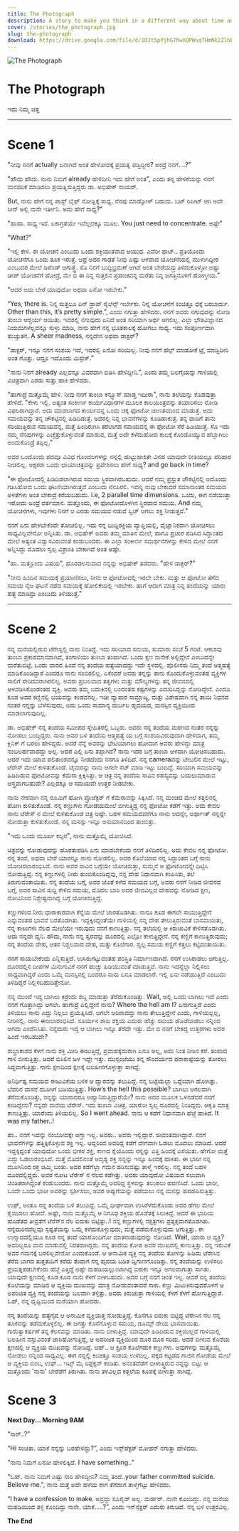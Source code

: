 ```yaml
---
title: The Photograph
description: A story to make you think in a different way about time and space.
cover: /stories/the_photograph.jpg
slug: the-photograph
download: https://drive.google.com/file/d/1OJt5pPjhG7hwXQPWsqTHmNk2ZlbEj-sP/view?usp=drive_link
---
```


![The Photograph](/stories/the_photograph.jpg)

# The Photograph

ಇದು ನಿಮ್ಮ ಚಿತ್ತ

---

# Scene 1

"ನೀವು ನನಗೆ actually ಏನಾಗಿದೆ ಅಂತ ಹೇಳೋದಕ್ಕೆ ಪ್ರಯತ್ನ ಪಡ್ತಿದ್ದೀರ? ಅಂದ್ರೆ ನನಗೆ....?”

"ಹೌದು ಹೌದು. ನಾನು ನಿಮಗೆ already ಹೇಳಿದೀನಿ ಇದು ಹೇಗೆ ಅಂತ", ಎಂದು ತನ್ನ ಹೇಳಿಕೆಯನ್ನು ನನಗೆ ಮನವರಿಕೆ ಮಾಡಿಸಲು ಪ್ರಯತ್ನಿಸುತ್ತಿದ್ದರು ಡಾ. ಅಭಿಷೇಕ್ ನಾಯರ್.

But, ನಾನು ಹೇಗೆ ನನ್ನ ಪಾಸ್ಟ್ ಲೈಫ್ ನೋಡ್ಲಿಕ್ಕೆ ಸಾಧ್ಯ. ನೆನಪು ಮಾಡ್ಕೋಳ್ ಬಹುದು. ಬಟ್ ರಿಪೀಟ್ ಆಗಿ ಅದೇ ಸೀನ್ ಅಲ್ಲಿ ನಾನೇ ಇರ್ತೀನಿ. ಅದು ಹೇಗೆ ಸಾಧ್ಯ?"

"ಹಾಹಾ. ಸಾಧ್ಯ ಇದೆ. ಏಕಾಗ್ರತೆಯೇ ಇವೆಲ್ಲದಕ್ಕೂ ಮೂಲ. You just need to concentrate. ಅಷ್ಟೇ"

“What?”

"ಇಲ್ಲಿ ಕೇಳಿ. ಈ ಯೋಚನೆ ಎಂಬುದು ಒಂದು ಶಕ್ತಿಯುತವಾದ ಆಯುಧ. ಎವೆರೀ ಥಾಟ್.. ಪ್ರತಿಯೊಂದು ಯೋಚನೆಗೂ ಒಂದು ತೂಕ ಇರುತ್ತೆ. ಆದ್ರೆ ಅದರ ಗಾಢತೆ ನೀವು ಎಷ್ಟು ಆಳವಾದ ಯೋಚನೆಯಲ್ಲಿ ಮುಳುಗಿದ್ದೀರ ಎಂಬುದರ ಮೇಲೆ ಡಿಪೆಂಡ್ ಆಗುತ್ತ್ತೆ. ಸೊ ನಿನಗೆ ಬುದ್ದಿಭ್ರಮಣೆ ಆಗಿದೆ ಅಂತ ಬೇರೆಯವ್ರು ತಿಳಿದುಕೊಳ್ಳೋ ಅಷ್ಟು ಡೀಪ್ ಯೋಚನೆಗೆ ಹೋದ್ರೆ, ಮೇ ಬಿ ಈ ನಿನ್ನ ಸುತ್ತಲಿನ ಪ್ರಪಂಚವನ್ನ ಮರೆತು ನಿನ್ನ ಜಗತ್ತಿನೊಳಗೆ ಹೋಗ್ತೀಯ.”

“ಆದರೆ ಅದು ಬೇರೆ ಯಾವುದೋ ಅಥವಾ ಏನೋ ಇರಬೇಕು."

“Yes, there is. ನಿನ್ನ ಸುತ್ತಲೂ ಪಿನ್ ಡ್ರಾಪ್ ಸೈಲೆನ್ಸ್ ಇರ್ಬೇಕು. ನಿನ್ನ ಯೋಚನೆಗೆ ಕಿಂಚಿತ್ತೂ ಧಕ್ಕೆ ಬರಬಾರ್ದು. Other than this, it’s pretty simple.”, ಎಂದು ನಗುತ್ತಾ ಹೇಳಿದರು.
ನನಗೆ ಅವರು ನಗುವುದನ್ನು ನೋಡಿ ತುಂಬಾ ಆಶ್ಚರ್ಯ ಆಯಿತು. ಇದರಲ್ಲಿ ನಗುವುದು ಏನಿದೆ ಅಂತ ಸರಿಯಾಗಿ ಅರ್ಥ ಆಗಲಿಲ್ಲ. ಎಲ್ಲಾ ಭೌತವಿಜ್ಞಾನದ ನಿಯಮಗಳೆಲ್ಲವನ್ನೂ ಸುಳ್ಳು ಮಾಡಿ, ನಾನು ಹೇಗೆ ನನ್ನ ಭೂತಕಾಲಕ್ಕೆ ಹೋಗಲು ಸಾಧ್ಯ. ಇದು ಸಂಪೂರ್ಣವಾಗಿ ಹುಚ್ಚುತನ. A sheer madness, ನನ್ನದೇನ ಅಥವಾ ಡಾಕ್ಟರ್?

“ಡಾಕ್ಟರ್, ಇನ್ನೂ ನನಗೆ ಸಂಶಯ ಇದೆ, ಇದರಲ್ಲಿ ಏನೋ ಸರಿಯಿಲ್ಲ. ನೀವು ನನಗೆ ಹೆಲ್ಪ್ ಮಾಡೋಕೆ ಟ್ರೈ ಮಾಡ್ತಿದೀರಿ ಅಂತ ಗೊತ್ತು. ಆದ್ರೂ ಇದೊಂದು ಮಿಸ್ಟೇಕ್.”

“ನಾನು ನಿನಗೆ already ಎಲ್ಲವನ್ನೂ ವಿವರವಾಗಿ ಬಿಡಿಸಿ ಹೇಳಿದ್ದೀನಿ.”, ಎಂದು ತಮ್ಮ ಬಲಗೈಯನ್ನು ಗಾಳಿಯಲ್ಲಿ ವಿಚಿತ್ರವಾಗಿ ಎರಡು ಸುತ್ತು ಹಾಕಿ ಹೇಳಿದರು.

“ಹಾಗಾದ್ರೆ ಮತ್ತೊಮ್ಮೆ ಹೇಳಿ. ನೀವು ನನಗೆ ತುಂಬಾ ಕನ್ಫ್ಯೂಸ್ ಮಾಡ್ತ ಇದೀರಾ", ನಾನು ತಲೆಯನ್ನು ಕೊಡವುತ್ತಾ ಹೇಳಿದೆ.
"ಕೇಳು ಇಲ್ಲಿ. ಅತ್ಯಂತ ಸಂಕೀರ್ಣ ಕಾರ್ಯವಿಧಾನಗಳ ಮೂಲಕ ಕಾಲಯಂತ್ರವನ್ನು ತಯಾರಿಸಲು ನೋಡಿ ವಿಫಲರಾಗಿದ್ದಾರೆ. ಅದು ಮಾಡಲಾಗದ ಕಾರ್ಯವನ್ನ ಒಂದು ಚಿಕ್ಕ ಫೋಟೋ ಜಾಣತನದಿಂದ ಮಾಡುತ್ತೆ. ಅದು ಸಮಯವನ್ನು ತನ್ನ ಚೌಕಟ್ಟಿನಲ್ಲಿ ಹಿಡಿದಿಡುತ್ತೆ. ಅದರಲ್ಲಿ ನಿನ್ನ ಭಾವನೆಗಳನ್ನು ಕೂಡಿಹಾಕುತ್ತೆ. ತನ್ನ ಪಾಡಿಗೆ ತಾನು ಸರಿಯುತ್ತಿರುವ ಸಮಯವನ್ನ, ಮತ್ತೆ ಹಿಂದಿರುಗಿಸಿ ತರಲಾಗದ ಸಮಯವನ್ನ ಈ ಫೋಟೋ ಸೆರೆ ಹಿಡಿಯುತ್ತೆ. ಸೊ ಇದು ನಮ್ಮ ನೆನಪುಗಳನ್ನು ಎಚ್ಚೆತ್ತುಕೊಳ್ಳುವಂತೆ ಮಾಡುವ, ಮತ್ತೆ ಅದೇ ಕಳೆದುಹೋದ ಕಾಲಕ್ಕೆ ಕೊಂಡೊಯ್ಯುವ ಹೆಬ್ಬಾಗಿಲು ಅಂದುಕೊಂಡ್ರೆ ತಪ್ಪಿಲ್ಲ."

ಅವರ ಒಂದೊಂದು ಪದವೂ ವಿವಿಧ ಗೊಂದಲಗಳನ್ನು ನನ್ನಲ್ಲಿ ಹುಟ್ಟುಹಾಕಿತೇ ವಿನಹ ಯಾವುದೇ ರೀತಿಯಲ್ಲೂ ಪರಿಹಾರ ನೀಡಲಿಲ್ಲ. ಅಕ್ಷರಶಃ ಒಂದು ಛಾಯಾಚಿತ್ರವನ್ನು ಪ್ರವೇಶಿಸಲು ಹೇಗೆ ಸಾಧ್ಯ? and go back in time?

"ಈ ಫೋಟೋದಲ್ಲಿ ಹಿಡಿದಿಡಲಾಗಿರುವ ಸಮಯ ಸ್ಥಿರವಾಗಿರಬಹುದು. ಆದರೆ ನಮ್ಮ ಪ್ರಸ್ತುತ ಚೌಕಟ್ಟಿನಲ್ಲಿ ಅದೊಂದು ಗತಿಸಿಹೋದ ಒಂದು ಘಟನೆಯಾಗಿರುತ್ತದೆ ಎಂಬುದು ನೆನಪಿರಲಿ. ಇದನ್ನ ನಾವು ಬೇಕಾದರೆ ಸಮಾನಾಂತರ ಸಮಯದ ಅಳತೆಗಳು ಅಂತ ಬೇಕಾದ್ರೆ ಕರೆಯಬಹುದು. i.e, 2 parallel time dimensions. ಒಂದು, ಈಗ ನಡೆಯುತ್ತಾ ಇರೋದು ಅಂದ್ರೆ ವರ್ತಮಾನ. ಮತ್ತೊಂದು, ಈ ಫೋಟೋದೊಳಗಿನ ಸ್ಥಿರವಾದ ಸಮಯ. And ನಮ್ಮ ಯೋಚನೆಗಳು, ಇವುಗಳು ನಿನಗೆ ಆ ಎರಡು ಸಮಯದ ನಡುವೆ ಸ್ವಿಚ್ ಆಗಲು ಶಕ್ತಿ ನೀಡುತ್ತವೆ."

ನನಗೆ ಏನು ಹೇಳಬೇಕೆಂದೇ ತೋಚಲಿಲ್ಲ. ಇದು ನನ್ನ ಬುದ್ದಿಶಕ್ತಿಯ ವ್ಯಾಪ್ತಿಯಲ್ಲಿ, ವೈಜ್ಞಾನಿಕವಾಗಿ ಯೋಚಿಸಲು ಸಾಧ್ಯವಿಲ್ಲವೇನೋ ಅನ್ನಿಸಿತು. ಡಾ. ಅಭಿಷೇಕ್ ಅವರು ತಮ್ಮ ಮಾತಿನ ಮೇಲೆ, ಹಾಗೂ ಪ್ರಚುರ ಪಡಿಸಿದ ಸಿದ್ಧಾಂತದ ಮೇಲೆ ಅತ್ಯಂತ ವಿಶ್ವಾಸವಿರುವಂತೆ ಕಂಡುಬಂದರು. ಈ ಎಲ್ಲಾ ಸಂಕೀರ್ಣ ಸಮರ್ಥನೆಗಳನ್ನು ಕೇಳಿದ ಮೇಲೆ ನನಗೆ ಅನ್ನಿಸಿದ್ದು ಮೊದಲು ಸ್ವಲ್ಪ ವಿಶ್ರಾಂತಿ ಬೇಕಾಗಿದೆ ಅಂತ ಅಷ್ಟೇ.

"ಹಾ. ಮತ್ತೊಂದು ವಿಷಯ", ಹೊರಡಲನುವಾದ ನನ್ನನ್ನು ಅಭಿಷೇಕ್ ತಡೆದರು.
"ಹೇಳಿ ಡಾಕ್ಟರ್?"

"ನೀನು ಹಿಂದಿನ ಸಮಯಕ್ಕೆ ಪ್ರಯಾಣಿಸಲು, ನೀನು ಆ ಫೋಟೋದಲ್ಲಿ ಇರಲೇ ಬೇಕು. ಮತ್ತು ಆ ಫೋಟೋ ತೆಗೆದ ಸಮಯ ನೈಜ ಘಟನೆ ನಡೆದ ಸಮಯಕ್ಕೆ ಹೋಲಿಕೆಯಲ್ಲಿ ಇರಬೇಕು. ಹಾಗೆ ಆದಾಗ ಮಾತ್ರ ನಿನ್ನ ತಂದೆಯನ್ನು ಯಾರು ಹತ್ಯೆ ಮಾಡಿದ್ರು ಎಂಬುದು ತಿಳಿಯುತ್ತೆ."

---

# Scene 2

​ನನ್ನ ಮನೆಯಲ್ಲಿರುವ ಟೆರೇಸ್ನಲ್ಲಿ ನಾನು ನಿಂತಿದ್ದೆ. ಇದು ಸರಿಯಾದ ಸಮಯ, ಸುಮಾರು ಸಂಜೆ 5 ಗಂಟೆ. ಆಕಾಶವು ತುಂಬಾ ಪ್ರಕಾಶಮಾನವಾಗಿದೆ, ತಂಗಾಳಿಯು ತುಂಬಾ ತಂಪಾಗಿದೆ. ಒಂದು ಕ್ಷಣ ನಾನೇಕೆ ಅಲ್ಲಿದ್ದೇನೆ ಎಂಬುದನ್ನೇ ಮರೆತುಬಿಟ್ಟೆ. ಒಂದು ವಾರದ ಹಿಂದೆ ನನ್ನ ತಂದೆಯ ಹತ್ಯೆಯಾದದ್ದು ಇದೇ ಸ್ಥಳದಲ್ಲಿ. ಪೊಲೀಸರು ನಿಮ್ಮ ತಂದೆ ಆತ್ಮಹತ್ಯೆ ಮಾಡಿಕೊಂಡಿದ್ದಾರೆ ಎಂದರೂ ನಾನು ನಂಬಿರಲಿಲ್ಲ. ಏಕೆಂದರೆ ಅವರು ತನ್ನನ್ನು ತಾನು ಕೊಂದುಕೊಳ್ಳುವಂತಹ ವ್ಯಕ್ತಿಗಳ ಸಾಲಿಗೆ ಸೇರಿದವರಾಗಿರಲಿಲ್ಲ. ಅವರು ಪ್ರಬಲವಾದ ತತ್ವಗಳು ಮತ್ತು ಮೌಲ್ಯಗಳನ್ನು ತನ್ನ ಜೀವನದಲ್ಲಿ ಅಳವಡಿಸಿಕೊಂಡಂತಹ ವ್ಯಕ್ತಿ. ಅವರು ತಮ್ಮ ಬದುಕಿನಲ್ಲಿ ಬಂದಂತಹ ಕಷ್ಟಗಳನ್ನು ಎದುರಿಸಿದ್ದನ್ನು ನೋಡಿದ್ದೇನೆ. ಎಂದೂ ಕೂಡ ಅವರ ಕಣ್ಣಿನಲ್ಲಿ ಭಯವನ್ನು ಕಂಡವನಲ್ಲ. ಇಡೀ ವ್ಯಾಪಾರ ಸಾಮ್ರಾಜ್ಯ, ಮತ್ತು ವಿಶೇಷವಾಗಿ ನನ್ನ ತಾಯಿ ನಿಧನದ ನಂತರ ನನ್ನನ್ನು ಬೆಳೆಸುವುದು, ಅದು ಒಂದು ಸಾಮಾನ್ಯ ದುರ್ಬಲ ಹೃದಯದ, ಮನಸ್ಸಿನ ವ್ಯಕ್ತಿಯಿಂದ ಮಾಡಲಾಗುವುದಿಲ್ಲ.

ಡಾ. ಅಭಿಷೇಕ್ ನನ್ನ ತಂದೆಯ ಸಮೀಪದ ಸ್ನೇಹಿತರಲ್ಲಿ ಒಬ್ಬರು. ಅವರು ನನ್ನ ತಂದೆಯ ಮರಣದ ನಂತರ ನನ್ನನ್ನು ನೋಡಲು ಬಂದ್ದಿದ್ದರು. ನಾನು ಅವರ ಬಳಿ ತಂದೆಯ ಆತ್ಮಹತ್ಯೆ ಯ ಬಗ್ಗೆ ಸಂಶಯವಿರುವುದಾಗಿ ಹೇಳಿದಾಗ, ತಮ್ಮ ಕ್ಲಿನಿಕ್ ಗೆ ಬರಲು ಹೇಳಿದ್ದರು. ಆದರೆ ನೆನ್ನೆ ಅವರನ್ನು ಭೇಟಿಯಾಗಲು ಹೋದಾಗ ಅವರು ಹೇಳಿದ್ದು ಮಾತ್ರ ನಂಬಲರ್ಹವಾದದ್ದು ಅಲ್ಲ. ಆದರೆ ಎಲ್ಲಿ ಏನು ತಪ್ಪಾಗಿದೆ? ನಾನು ಇದರ ಬಗ್ಗೆ ತುಂಬಾ ಆಳವಾಗಿ ಯೋಚಿಸಬಹುದು. ಆದರೆ ಇದು ಯಾವ ಪಲಿತಾಂಶವನ್ನೂ ನೀಡದೆಂದು ನನಗೂ ತಿಳಿದಿದೆ.
ನನ್ನ cameraವನ್ನು ಟೇಬಲಿನ ಮೇಲೆ ಇಟ್ಟು, ಟೆರೇಸ್ ಮೇಲೆ ಕುಳಿತುಕೊಂಡೆ. ಟೈಮರನ್ನು ನಾನು ಆಗಲೇ ಸೆಟ್ ಮಾಡಿ ಇಟ್ಟು ಬಂದಿದ್ದೆ. ಸರಿಯಾಗಿ ಸಮಯವನ್ನು ಹಿಡಿದಿಡುವ ಫೋಟೋವನ್ನು ಕೆಮೆರಾ ಕ್ಲಿಕ್ಕಿಸಿತ್ತು. ಆ ಚಿತ್ರ ನನ್ನ ತಂದೆಯ ಸಾವಿನ ರಹಸ್ಯವನ್ನು ಬಯಲುಮಾಡುವ ಆಸ್ತ್ರವಾಗಬಹುದೇ? ಎಲ್ಲದಕ್ಕೂ ಆ ಸಮಯವೇ ಉತ್ತರ ನೀಡಬೇಕು.

ನಾನು ನೇರವಾಗಿ ನನ್ನ ರೂಮಿಗೆ ಹೋಗಿ ಪ್ರೊಜೆಕ್ಟರ್ ಗೆ ಕೆಮೆರಾವನ್ನು ಸಿಕ್ಕಿಸಿದೆ. ನನ್ನ ಮಂಚದ ಮೇಲೆ ಕತ್ತಲಿನಲ್ಲಿ ಹೋಗಿ ಕುಳಿತುಕೊಂಡೆ. ನನ್ನ ಕಣ್ಣುಗಳು ಗೋಡೆಯಮೇಲೆ ಬೀಳುತ್ತ್ಟಿದ್ದ ನನ್ನ ಫೋಟೋ ಕಡೆಗೆ ಇತ್ತು. ಅದು ಕೇವಲ ನಾನು ಟೆರೇಸ್ ನ ಮೇಲೆ ಕುಳಿತುಕೊಂಡ ಚಿತ್ರ ಅಷ್ಟೇ. ಬಹಳ ಸಮಯದವರೆಗೂ ನಾನು ಅದನ್ನೇ, ಅರ್ಥಾಃತ್ ನನ್ನನ್ನೇ ನೋಡುತ್ತಾ ಕುಳಿತುಕೊಂಡೆ. ನನ್ನ ಮನಸ್ಸು ಇನ್ನೂ ಅನುಮಾನದಿಂದ ತುಂಬಿತ್ತು.

"ಇದು ಒಂದು ಮೂರ್ಖ ಕಲ್ಪನೆ", ನಾನು ಮತ್ತೊಮ್ಮೆ ಯೋಚಿಸಿದೆ.

ಚಿತ್ರವನ್ನು ನೋಡುವುದನ್ನು ಹೊರತುಪಡಿಸಿ ಏನು ಮಾಡಬೇಕೆಂದು ನನಗೆ ತಿಳಿದಿರಲಿಲ್ಲ. ಅದು ಕೇವಲ ನನ್ನ ಫೋಟೋ. ನನ್ನ ತಂದೆ, ಅಥವಾ ಬೇರೆ ಯಾರನ್ನೂ ನಾನು ನೋಡಲಿಲ್ಲ. ಅವರ ಕೊಲೆಯಾದ ನನ್ನ ಸಿದ್ಧಾಂತದ ಬಗ್ಗೆ ನಾನು ಯೋಚಿಸಲಾರಂಭಿಸಿದೆ. ನಾನು ಅವರ ಸಾವಿನ ಬಗ್ಗೆಯೇ ಯೋಚಿಸುತ್ತಾ, ಸುಮ್ಮನೆ ಆ ಫೋಟೋವನ್ನೇ ಧಿಟ್ಟಿಸಿ ನೋಡುತ್ತಿದ್ದೆ. ನನ್ನ ಕಣ್ಣುಗಳಲ್ಲಿ ನೀರು ತುಂಬಿಕೊಂಡಿದ್ದವು, ನನ್ನ ದೇಹ ನಿಧಾನವಾಗಿ ಕಂಪಿಸಿತು, ತಲೆ ತಿರುಗುವಂತಾಯಿತು. ನನ್ನ ತಂದೆಯ ಬಗ್ಗೆ, ಅವರ ಜೊತೆ ಕಳೆದ ಸಮಯದ ಬಗ್ಗೆ, ಅವರು ನನಗೆ ನೀಡಿದ ಜೀವನದ ಬಗ್ಗೆ, ಅವರ ಸಾವಿನ ಸುದ್ದಿ ಕೇಳಿದ ಸಮಯ, ಮೊದಲ ಬಾರಿ ಅವರ ಜೀವವಿಲ್ಲದ ದೇಹವನ್ನು ನೋಡಿದ ಕ್ಷಣ, ನೋವಿನಿಂದ ನಿಶ್ಚೇಷ್ಟನಾಗಿದ್ದ ಬಗ್ಗೆ ಯೋಚಿಸುತ್ತಿದ್ದೆ.

ಕಣ್ಣುಗಳಿಂದ ನೀರು ಧಾರಾಕಾರವಾಗಿ ಕೆನ್ನೆಯ ಮೇಲೆ ಜಾರತೊಡಗಿತು. ನಾನೂ ಕೂಡ ಈಗಲೇ ಸಾಯುತ್ತಿದ್ದೇನೆ ಎನ್ನುವಂತಹ ಭಾವನೆ ಬರತೊಡಗಿತು. ಇದ್ದಕ್ಕಿಂದ್ದಂತೆಯೇ ಗಾಳಿಯಲ್ಲಿ ನನ್ನ ದೇಹ ತೇಲುತ್ತಿರುವಂತೆ ಬಾಸವಾಯಿತು, ನನ್ನ ಕಾಲುಗಳು ನೆಲದ ಮೇಲೆಯೇ ಇರುವುದು ನನಗೆ ಕಾಣುತ್ತಿತ್ತು. ನನ್ನ ತಲೆಯಲ್ಲಿ ಆ ಕಿರುಚುವಿಕೆ ಕೇಳಿಸತೊಡಗಿತು. ಅದು ನನ್ನದೇ ದ್ವನಿ. ಹೌದು, ನಾನು ನನ್ನ ಸ್ವರವನ್ನು ದೂರದಲ್ಲಿ ಎಲ್ಲೋ ಕೇಳುತ್ತಿದ್ದೇನೆ. ನನ್ನ ಕಣ್ಣಿಗೆ ಕಾಣುತ್ತಿರುವುದು; ನನ್ನ ತಂದೆಯ ದೇಹ, ಆತನ ನಿಶ್ಚಲವಾದ ದೇಹ, ಮತ್ತು ಕೊಲೆಗಾರ. ಸ್ವಲ್ಪ ಸಮಯ ಕಣ್ಣಿಗೆ ಕತ್ತಲು ಕಟ್ಟಿದಂತಾಯಿತು.


ನನಗೆ ಸಾಯಬೇಕೆಂದು ಎನ್ನಿಸುತ್ತಿದೆ. ಉಸಿರುಗಟ್ಟುವಂತಹ ಪರಿಸ್ಥಿತಿ ನಿರ್ಮಾಣವಾಗಿದೆ. ನನಗೆ ಉಸಿರಾಡಲು ಆಗುತ್ತಿಲ್ಲ. ದೂರದಲ್ಲಿನ ದೀಪಗಳ ಮಿನುಗುವಿಕೆ ನನಗೆ ಹುಚ್ಚು ಹಿಡಿಯುವಂತೆ ಮಾಡುತ್ತಿವೆ. ನಾನು ಇದನ್ನೆಲ್ಲಾ ನಿಲ್ಲಿಸಲು ಸಾಧ್ಯವಾಗಿದ್ದರೆ ಎಂದು ಒಮ್ಮೆ ಮನಸ್ಸಿನಲ್ಲಿ ಬಂದರೂ ನಾನು ಏನೂ ಮಾಡಲಾರೆ. ಇಲ್ಲಿ ಏನು ನಡೆಯುತ್ತಿದೆ ಎಂಬುದು ತಿಳಿದಿದ್ದರೆ ನಿಲ್ಲಿಸಬಹುದಿತ್ತೇನೋ.

ನನ್ನ ಮುಂದೆ ಇದ್ದ ಬಾಗಿಲು ಕಿರ್ರೆಂದು ಶಬ್ದ ಮಾಡುತ್ತಾ ತೆರೆದುಕೊಂಡಿತ್ತು. Wait, ಅಲ್ಲಿ ಒಂದು ಬಾಗಿಲು ಇದೆ ಎಂದು ನನಗೆ ಗೊತ್ತಾಗಿದ್ದು ಆಗಲೇ. ಹಾಗಾದ್ರೆ ಎಲ್ಲಿದ್ದೇನೆ ನಾನು? Where the hell am I? ಏನಾಗುತ್ತಿದೆ ಎಂದು ತಿಳಿಯಲು ನಾನು ಎದ್ದು ನಿಲ್ಲಲು ಪ್ರಯತ್ನಿಸಿದೆ. ಆಗಲೇ ಅರಿವಾದದ್ದು ನಾನು ತೇಲುತ್ತಿದ್ದೇನೆ ಎಂದು, ಗಾಳಿಯಲ್ಲಲ್ಲ, ನೀರಿನಲ್ಲಿ. ನಾನು ಈಜಲಾರಂಭಿಸಿದೆ. ಸೂರ್ಯನ ಶಾಖ ಶಕ್ತಿಯ ಎದುರು ಹೆಚ್ಚು ಸಮಯ ಹೊಡೆದಾಡಲು ನನ್ನಿಂದ ಆಗದು ಎಂದೆನಿಸಿತು. ನನ್ನೆದುರು ಇದ್ದ ಆ ಬಾಗಿಲು ಇನ್ನೂ ತೆರೆದೇ ಇತ್ತು. ಮೇ ಬಿ ನನಗೆ ಬೇಕಿದ್ದ ಉತ್ತರಗಳು ಅದರ ಹಿಂದೆ ಇರಬಹುದೇ?

ಶುಭ್ರಾಕಾಶದ ಕೆಳಗೆ ನಾನು ಶಕ್ತಿ ಮೀರಿ ಈಜುತ್ತಿದ್ದೆ, ಪ್ರವಾಹಕ್ಕೆದುರಾಗಿ ಏನೂ ಅಲ್ಲ, ಅದು ನಿಂತ ನೀರಿನ ಕೆರೆ. ತಂಪಾದ ಗಾಳಿ ಬೀಸುತ್ತಿತ್ತು. ಆದರೆ ಬಿಸಿಲಿನ ಜಳ ಇದ್ದೇ ಇತ್ತು. ಮುಸ್ಸಂಜೆಯು ತನ್ನ ಸೌಂದರ್ಯದ ಪರಾಕಾಷ್ಟೆಯನ್ನು ತೋರಲು ಸಿದ್ದವಾಗುತ್ತಿತ್ತು. ನಾನು ಕ್ಷಣದಿಂದ ಕ್ಷಣಕ್ಕೆ ಬಲಹೀನಗೊಳ್ಳುತ್ತಾ ಸಾಗಿದ್ದೆ.

ಅನಿರ್ಧಿಷ್ಟ ಸಮಯದ ಈಜುವಿಕೆಯ ಬಳಿಕ ಆ ದ್ವಾರವನ್ನು ತಲುಪಿದ್ದೆ. ನನ್ನ ಬಟ್ಟೆಯೆಲ್ಲಾ ಒದ್ದೆಯಾಗಿ ಹೋಗಿತ್ತು. ಬೆವರಿನ ವಾಸನೆ ಮೂಗಿಗೆ ಬಡಿಯುತ್ತಿತ್ತು. How’s the hell this possible? ಬಾಗಿಲು ಅಗಲವಾಗಿ ತೆರೆದುಕೊಂಡಿತ್ತು, ನನ್ನನ್ನು ಯಾರಾದರೂ ಆಹ್ವಾನಿಸುತ್ತಿದ್ದಾರೆಯೇ? ನಾನು ಅದರ ಮೂಲಕ ಒಳನಡೆದರೆ ನನಗೆ ಕಂಡಿದ್ದೇನು? ನನ್ನದೇ ಮನೆಯ ಟೆರೇಸ್. ಇದು ತುಂಬಾ ವಿಚಿತ್ರ. ಯಾರೋ ಸ್ವಲ್ಪ ದೂರದಲ್ಲಿ ನಿಂತಿದ್ದರು. ಆಕೃತಿ ಮಾತ್ರ ಕಾಣುತ್ತಿತ್ತು. ಯಾರೆಂದು ತಿಳಿಯಲಿಲ್ಲ. So I went ahead. ನಾನು ಆ ಕಡೆಗೆ ನಿಧಾನವಾಗಿ ಹೆಜ್ಜೆ ಹಾಕಿದೆ. It was my father..!

ಹಾ.. ನನಗೆ ಇದನ್ನು ನಂಬೋದಕ್ಕೇ ಆಗ್ತಾ ಇಲ್ಲ. ಅವರು.. ಅವರು ಇಲ್ಲಿದ್ದಾರೆ. ಜೀವಂತವಾಗಿದ್ದಾರೆ. ನನಗೆ ಭಾವನೆಗಳನ್ನು ಹತ್ತಿಕ್ಕಿಕೊಳ್ಳುವ ಶಕ್ತಿ ಇಲ್ಲ. ಆದ್ದರಿಂದ ಅವರಿದ್ದ ಕಡೆಗೆ ವೇಗವಾಗಿ ಓಡಲು ಮೊದಲು ಮಾಡಿದೆ. ಆದರೆ ಇದ್ದಕ್ಕಿದ್ದಂತೆ ಯಾವುದೋ ಒಂದು ಭೀಕರ ಶಕ್ತಿ, ಕಾಣದ ಕೈಯೊಂದು ನನ್ನನ್ನು ಎತ್ತಿ ಹಿಂದಕ್ಕೆ ಎಸೆಯಿತು. ಹೇಗೋ ಮತ್ತೆ ಎದ್ದು ಓಡಲಾರಂಭಿಸಿದೆ. ಮತ್ತೆ ಮೊದಲಿನಂತೆ ಅದೃಶ್ಯ ಶಕ್ತಿ ನನ್ನನ್ನು ಇನ್ನೂ ಹಿಂದಕ್ಕೆ ಹಾಕಿತು. ಈ ಭಾರೀ ನನ್ನ ಮೂಗಿನಿಂದ ರಕ್ತ ಚಿಮ್ಮಿ ಬಂತು. ಅದರ ಕಡೆಗೆಲ್ಲಾ ಗಮನ ಹರಿಸುವಷ್ಟು ತಾಳ್ಮೆ ಇರಲಿಲ್ಲ. ನನ್ನ ತಂದೆ ಬಹಳ ದೂರದಲ್ಲಿದ್ಡ್ಡರು. ಅವರ ನೋಟ ಟೆರೇಸ್ ನ ನೆಲದ ಕಡೆಗಿತ್ತು. ಅವರು ಯಾವುದೋ ವಿಷಯದ ಸಲುವಾಗಿ ಚಿಂತಿತರಾಗಿದ್ದಂತೆ ಕಂಡುಬಂದರು. ನಾನು ಮತ್ತೊಮ್ಮೆ ಅವರಿದ್ದ ಸ್ಥಳವನ್ನು ತಲುಪಲು ಹವಣಿಸಿದೆ. ಒಂದು ಭಾರೀ, ಒಂದೇ ಒಂದು ಭಾರೀ ಅವರನ್ನು ಸ್ಪರ್ಶಿಸಲು, ಅವರ ಅಪ್ಪುಗೆಯನ್ನು ಪಡೆಯಲು ನನ್ನ ಮನಸ್ಸು ಹಪಹಪಿಸುತ್ತಿತ್ತು. 

ಉಫ್, ಅಂತೂ ನನ್ನ ತಂದೆಯ ಬಳಿ ತಲುಪಿದ್ದೆ. ಒಮ್ಮೆ ಧೀರ್ಘವಾಗಿ ಉಸಿರೆಳೆದುಕೊಂಡು ಅವರ ಹೆಗಲ ಮೇಲೆ ಕೈಯಿಡಲು ಹೋದೆ. ಅಷ್ಟೇ, ನಾನು ಮತ್ತೊಮ್ಮೆ ಆ ನಿಗೂಢ ಶಕ್ತಿಯ ಹೊಡೆತಕ್ಕೆ ಸಿಲುಕಿದ್ದೆ. ಆದರೆ ಈ ಭಾರಿಯ ಹೊಡೆತದ ತೀವ್ರತೆಗೆ ಟೆರೆಸ್‌ನ ನೆಲ ಬಿರುಕು ಬಿಟ್ಟಿತ್ತು..! ನನ್ನ ಕಣ್ಣುಗಳಲ್ಲಿ ನಕ್ಷತ್ರಗಳು ಪ್ರತ್ಯಕ್ಷವಾಗತೊಡಗಿತು. ನನ್ನೆದುರಿನದೆಲ್ಲವೂ ಸ್ಪಷ್ಟತೆಯನ್ನು ಒಮ್ಮೆ ಕಳೆದುಕೊಳ್ಳುವುದು, ಮತ್ತೆ ಪಡೆದುಕೊಳ್ಳುವುದು ಆಗುತ್ತಿತ್ತು. ಈ ಉನ್ಮಾದದಲ್ಲಿಯೂ ಕೂಡ ನನ್ನ ತಂದೆ ಯಾರೊಂದಿಗೋ ಮಾತನಾಡುವುದನ್ನು ನೋಡಿದೆ. Wait, ಯಾರು ಆ ವ್ಯಕ್ತಿ? ಅವರಿಬ್ಬರೂ ವಾದ ಮಾಡುವಲ್ಲಿ ನಿರತರಾಗಿದ್ದರು. ನನ್ನ ತಂದೆಯ ಕೋಪ ಅವರ ಮುಖದಲ್ಲಿ ಕಾಣುತ್ತಿತ್ತು. ನನ್ನ ಇರುವಿಕೆ ಅವರ ಗಮನಕ್ಕೆ ಬರಲಿಲ್ಲವೇನೋ ಎಂದುಕೊಂಡೆ. ಆ ಅನಾಮಿಕ ವ್ಯಕ್ತಿ ನನ್ನ ತಂದೆಯ ತೋಳನ್ನು ಹಿಡಿದು ಟೆರೇಸಿನ ತೆರೆದ ಬಾಗದ ತುತ್ತತುದಿಗೆ ಕರೆದು ತಂದಾಗ ನನ್ನ ಹೃದಯ ಬಡಿತ ದ್ವಿಗುಣಗೊಂಡಿತ್ತು. ನನ್ನ ತಂದೆಯನ್ನು ಉಳಿಸಲು ಪ್ರಯತ್ನಪಡಬೇಕೆಂದು ಹೆಜ್ಜೆ ಎತ್ತಿದ್ದೆ ಅಷ್ಟೇ ಮಹಡಿಯಲ್ಲುಂಟಾಗಿದ್ದ ಬಿರುಕು ಇನ್ನೂ ಅಗಲವಾಗುತ್ತಾ ಸಾಗಿತು. ಯಾವುದೇ ಕ್ಷಣದಲ್ಲಿ ಕೂಡ ಕೂಡ ನಾನು ಕೆಳಗೆ ಬೀಳಬಹುದು. ಅದರ ಬಗ್ಗೆ ನನಗೆ ಚಿಂತೆ ಇಲ್ಲ. ಆದರೆ ನನ್ನ ತಂದೆಯ ಕೊಲೆಯನ್ನು ಮಾಡಿದ ಆ ವ್ಯಕ್ತಿಯ ಮುಖವನ್ನು ಮಾತ್ರ ನೋಡುವಂತಾದರೆ ಸಾಕು. ಕಣ್ಣು ಮಿಟುಕಿಸುವುದರೊಳಗೆ ಆ ಅಪರಿಚಿತ ವ್ಯಕ್ತಿ ನನ್ನ ತಂದೆಯನ್ನು ಬಲವಾಗಿ ತಳ್ಳಿತ್ತು. ಅವರು ಕಿರುಚುತ್ತಾ ಗಾಳಿಯಲ್ಲಿ ಕೆಳಗೆ ಕೆಳಗೆ ಹೋಗುತ್ತಿದ್ದಾರೆ. ಓಹ್, ನನ್ನ ದೃಷ್ಟಿಯಿಂದ ಮರೆಯಾಗಿ ಹೋದರು.

ನನ್ನ ತಂದೆಯನ್ನು ಹತ್ಯೆಗೈದ ಆ ಅನಾಮಿಕ ವ್ಯಕ್ತಿಯತ್ತ ನೋಡುತ್ತಿದ್ದೆ. ಕೊನೆಗೂ ಬಿರುಕು ಬಿಟ್ಟಿದ್ದ ಟೆರೇಸಿನ ನೆಲ ನನ್ನ ತೂಕವನ್ನು ತಡೆದುಕೊಳ್ಳಲಿಲ್ಲ. ಈ ಜಗತ್ತು ಕೊನೆಗೊಳ್ಳುವ ಸಮಯ, ಡೂಮ್ಸ್ ಡೇಯ ಭಾಸವಾಯಿತು. ಗುರುತ್ವಾಕರ್ಷಣೆ ತನ್ನ ಕೆಲಸವನ್ನು ಮಾಡಿತು. ನಾನು ಬೀಳುತ್ತಿದ್ದೆ. ಯಾವುದೇ ಹಿಡಿದಿಡುವ ಶಕ್ತಿಯಿಲ್ಲದೆ ಗಾಳಿಯಲ್ಲಿ ಬಲಹೀನ ವಸ್ತುವಿನಂತೆ ಜಾರಿಹೋಗುತ್ತಿದ್ದೆ, ಆ ಅಪರಿಚಿತ ವ್ಯಕ್ತಿಯಿಂದ ದೂರ ದೂರ ಸರಿದು. ಆದರೆ ಬೀಳುವ ಕೊನೆಯ ಕ್ಷಣದಲ್ಲಿ ಆ ವ್ಯಕ್ತಿಯ ಮುಖವನ್ನು ನೋಡಿದ್ದೆ. ಆಹ್.. ಆ ಕ್ರೂರ ಕೊಲೆಗಡುಕ ಕಣ್ಣುಗಳು. ಅವುಗಳನ್ನು ಮತ್ತೊಮ್ಮೆ ನೋಡಲು ನನ್ನಿಂದ ಸಾಧ್ಯವಿಲ್ಲ. ಈಗ ನನ್ನಲ್ಲಿ ಕಿಂಚಿತ್ತೂ ಸಂಶಯ ಉಳಿದಿಲ್ಲ. ಪಕ್ಕದ ಕಟ್ಟಡದ ಗಾಜಿನ ಗೋಡೆಯ ಮೇಲೆ ಆ ವ್ಯಕ್ತಿಯ ಬಿಂಬ, ಉಫ್... ಇಟ್ಸ್ ಮೈ ರಿಫ್ಲೆಕ್ಶನ್ ಕಂಡಿತು. ಅನಂತದೆಡೆಗೆ ಬೀಳುತ್ತ್ತಿರುವ ನನ್ನನ್ನು ಬಿಟ್ಟು ಆ ಮತ್ತೊಂದು 'ನಾನು' ಬೇರೆಡೆಗೆ ತಿರುಗಿತು. ನಾನು ತಳವಿಲ್ಲದ ಕತ್ತಲೆಯ ಕೂಪಕ್ಕೆ ಬೀಳುತ್ತಾ ಸಾಗಿದ್ದೆ.


# Scene 3

**Next Day... Morning 9AM**

“ಸಾರ್..?”

“Hi ಸಂಚಿತಾ. ಯಾಕೆ ನನ್ನನ್ನು ಬರಹೇಳಿದ್ದು?”, ಎಂದು ಇನ್ಸ್‌ಪೆಕ್ಟರ್ ಮೋಹನ್ ನಗುತ್ತಾ ಹೇಳಿದರು.

“ನಾನು ನಿಮಗೆ ಏನೋ ಹೇಳಲಿಕ್ಕಿದೆ. I have something..”

“ಓಹ್. ನಾನು ನಿಮಗೆ ಎಷ್ಟು ಸಾರಿ ಹೇಳಿದ್ದೀನಿ? ನಿಮ್ಮ ತಂದೆ..your father committed suicide. Believe me.”, ನಾನು ಮತ್ತೆ ಅದೇ ಹಳೆಯ ರಾಗ ತೆಗೆದಾಗ ತಾಳ್ಮೆಗೆಟ್ಟು ಹೇಳಿದರು.

“I have a confession to make. ಅವ್ರದ್ದು ಸೂಸೈಡ್ ಅಲ್ಲ. ಮರ್ಡರ್. ನಾನೇ ಕೊಂದಿದ್ದು. ನನ್ನ ಮನೆಯ ಮಹಡಿಯಿಂದ ತಳ್ಳಿ ಕೊಂದಿದ್ದು ನಾನೇ. ಯಾಕೆ.....?”, ಎಂದು ಇನ್‌ಸ್ಪೆಕ್ಟರ್ ಎದುರು ಕಿರುಚಿದೆ. ನನ್ನ ಬಳಿ ಉತ್ತರವಿಲ್ಲ.

**The End**